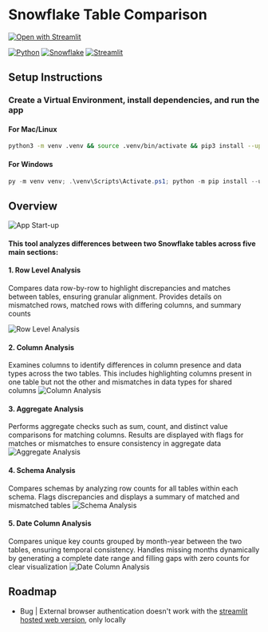 # Snowflake Table Comparison

[![Open with Streamlit](https://img.shields.io/badge/-Open%20with%20Streamlit-FF4B4B?style=for-the-badge&logo=streamlit&logoColor=white)](https://snow-table-comparison.streamlit.app/)

[![Python](https://img.shields.io/badge/-Python-3776AB?style=for-the-badge&logo=python&logoColor=white)](https://python.org/)
[![Snowflake](https://img.shields.io/badge/-Snowflake-29B5E8?style=for-the-badge&logo=snowflake&logoColor=white)](https://snowflake.com/)
[![Streamlit](https://img.shields.io/badge/-Streamlit-FF4B4B?style=for-the-badge&logo=streamlit&logoColor=white)](https://streamlit.io/)

## Setup Instructions

### Create a Virtual Environment, install dependencies, and run the app

#### For Mac/Linux

```bash
python3 -m venv .venv && source .venv/bin/activate && pip3 install --upgrade pip && pip3 install -r requirements.txt && streamlit run app.py
```

#### For Windows

```powershell
py -m venv venv; .\venv\Scripts\Activate.ps1; python -m pip install --upgrade pip; pip install -r requirements.txt; streamlit run app.py
```

## Overview

![App Start-up](.screenshots/app.png)

#### This tool analyzes differences between two Snowflake tables across five main sections:

#### 1. Row Level Analysis

Compares data row-by-row to highlight discrepancies and matches between tables, ensuring granular alignment. Provides details on mismatched rows, matched rows with differing columns, and summary counts

![Row Level Analysis](/.screenshots/row_level_analysis.png)

#### 2. Column Analysis

Examines columns to identify differences in column presence and data types across the two tables. This includes highlighting columns present in one table but not the other and mismatches in data types for shared columns
![Column Analysis](/.screenshots/column_analysis.png)

#### 3. Aggregate Analysis

Performs aggregate checks such as sum, count, and distinct value comparisons for matching columns. Results are displayed with flags for matches or mismatches to ensure consistency in aggregate data
![Aggregate Analysis](/.screenshots/aggregate_analysis.png)

#### 4. Schema Analysis

Compares schemas by analyzing row counts for all tables within each schema. Flags discrepancies and displays a summary of matched and mismatched tables
![Schema Analysis](/.screenshots/schema_analysis.png)

#### 5. Date Column Analysis

Compares unique key counts grouped by month-year between the two tables, ensuring temporal consistency. Handles missing months dynamically by generating a complete date range and filling gaps with zero counts for clear visualization
![Date Column Analysis](/.screenshots/date_column_analysis.png)

## Roadmap

- Bug | External browser authentication doesn't work with the [streamlit hosted web version](https://snow-table-comparison.streamlit.app/), only locally
